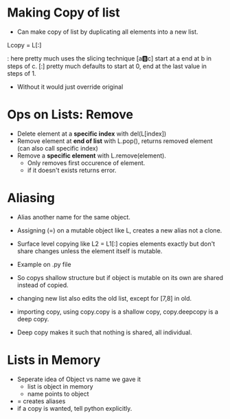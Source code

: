 # Making Copy of list

- Can make copy of list by duplicating all elements into a new list.

Lcopy = L[:]

: here pretty much uses the slicing technique [a:b:c] start at a end at b in steps of c. [:] pretty much defaults to start at 0, end at the last value in steps of 1.

- Without it would just override original 

# Ops on Lists: Remove

- Delete element at a **specific index** with del(L[index])
- Remove element at **end of list** with L.pop(), returns removed element (can also call specific index)
- Remove a **specific element** with L.remove(element).
    - Only removes first occurence of element.
    - if it doesn't exists returns error.

# Aliasing

- Alias another name for the same object.
- Assigning (=) on a mutable object like L, creates a new alias not a clone.

- Surface level copying like L2 = L1[:] copies elements exactly but don't share changes unless the element itself is mutable. 

- Example on .py file

- So copys shallow structure but if object is mutable on its own are shared instead of copied.

- changing new list also edits the old list, except for [7,8] in old.

- importing copy, using copy.copy is a shallow copy, copy.deepcopy is a deep copy.
- Deep copy makes it such that nothing is shared, all individual.

# Lists in Memory

- Seperate idea of Object vs name we gave it
    - list is object in memory
    - name points to object
- = creates aliases
- if a copy is wanted, tell python explicitly.